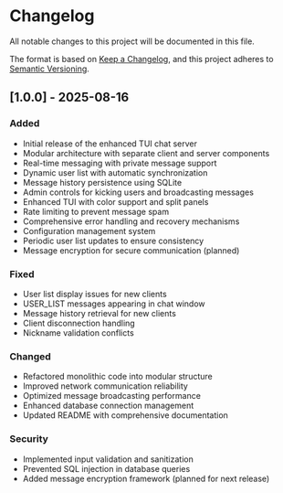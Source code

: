 # Changelog

All notable changes to this project will be documented in this file.

The format is based on [Keep a Changelog](https://keepachangelog.com/en/1.0.0/),
and this project adheres to [Semantic Versioning](https://semver.org/spec/v2.0.0.html).

## [1.0.0] - 2025-08-16

### Added
- Initial release of the enhanced TUI chat server
- Modular architecture with separate client and server components
- Real-time messaging with private message support
- Dynamic user list with automatic synchronization
- Message history persistence using SQLite
- Admin controls for kicking users and broadcasting messages
- Enhanced TUI with color support and split panels
- Rate limiting to prevent message spam
- Comprehensive error handling and recovery mechanisms
- Configuration management system
- Periodic user list updates to ensure consistency
- Message encryption for secure communication (planned)

### Fixed
- User list display issues for new clients
- USER_LIST messages appearing in chat window
- Message history retrieval for new clients
- Client disconnection handling
- Nickname validation conflicts

### Changed
- Refactored monolithic code into modular structure
- Improved network communication reliability
- Optimized message broadcasting performance
- Enhanced database connection management
- Updated README with comprehensive documentation

### Security
- Implemented input validation and sanitization
- Prevented SQL injection in database queries
- Added message encryption framework (planned for next release)